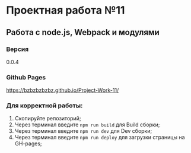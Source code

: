 # Проектная работа №11

## Работа с node.js, Webpack и модулями

### Версия 

0.0.4

### Github Pages

https://bzbzbzbzbz.github.io/Project-Work-11/

### Для корректной работы:
1. Скопируйте репозиторий;
2. Через терминал введите `npm run build` для Build сборки;
3. Через терминал введите `npm run dev` для Dev сборки;
4. Через терминал введите `npm run deploy` для загрузки страницы на GH-pages;
